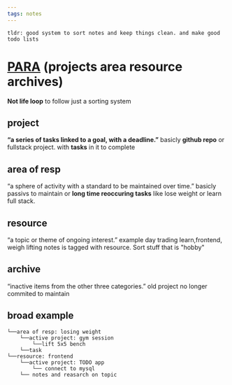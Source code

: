 ```yaml
---
tags: notes
---
```

    tldr: good system to sort notes and keep things clean. and make good todo lists
# [PARA](https://fortelabs.co/blog/para/) (projects area  resource archives)

**Not life loop** to follow just a sorting system
## project
**“a series of tasks linked to a goal, with a deadline.”**
basicly **github repo** or fullstack project. with **tasks** in it to complete

## area of resp
“a sphere of activity with a standard to be maintained over time.”
basicly passivs to maintain or **long time reoccuring tasks** like lose weight or learn full stack. 
## resource 
“a topic or theme of ongoing interest.”
example day trading learn,frontend, weigh lifting notes is tagged with resource. Sort stuff that is "hobby"

## archive 
“inactive items from the other three categories.”
old project no longer commited to maintain 

## broad example

    └──area of resp: losing weight
        └──active project: gym session
            └──lift 5x5 bench
        └──task 
    └──resource: frontend
        └──active project: TODO app
            └── connect to mysql
        └── notes and reasarch on topic